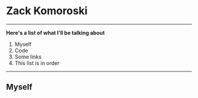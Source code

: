 # Zack Komoroski
---

**Here's a list of what I'll be talking about**
  1. Myself
  2. Code
  3. Some links
  4. This list is in order
---

## Myself

